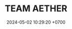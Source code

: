 ---
layout: teamCard
permalink: /team/:title.html
categories: LI LI2 LI3  LI7  
maincover: /assets/logos/TAE.png
puntosLJMAYO24:
date: 2024-05-02 10:29:20 +0700
title: TEAM AETHER
route: /liga-indigo
tag: johto042024
color: black
puntosLJ202404: 12
grupo: sur
background: '#F16C38'
cover: /assets/backCard.png
team: TEAM AETHER
ID: TAE
puntos: 5
pj: 2
#PARTIDO 1
j1: RONDA 1
p1: TEAM STAR
pp1: TAE
r1: 
rr1: 
bg1: rock rock
pt1: 0
pj1: 0
#PARTIDO 2
j2: RONDA 2
p2: TAE
pp2: STAR-TEC
bg2: rock rock
r2: 
rr2: 
pt2: 0
pj2:  0
#PARTIDO 3
j3: RONDA 3
p3: TAE
pp3: SPC ES
bg3: rock rock
r3: 
rr3: 
pt3: 0
pj3: 0
#PARTIDO 4
j4: RONDA 4
p4: POA
pp4: TAE
bg4: rock rock
r4: 
rr4: 
pt4: 0
pj4: 0
#PARTIDO 5
j5: RONDA 5
p5: LAST BREATH
pp5: TAE
bg5: rock rock
r5: 
rr5: 
pt5: 0
pj5: 0
#PARTIDO 6
j6: RONDA 6
p6: HG REGIOS
pp6: TAE
bg6: rock rock
r6: 1
rr6: 2
pt6: 2
pj6: 1
#PARTIDO 7
j7: RONDA 7
p7: TAE
pp7: FLIES
bg7: rock rock
r7: 
rr7: 
pt7: 0
pj7: 0
#PARTIDO 8
j8: RONDA 8
p8: DFS RUBY
r8: 0
pp8: TAE
bg8: rock rock
rr8: 3
pt8: 3
pj8: 1  
#PARTIDO 9
j9: RONDA 9
p9: DFS PLATINUM
pp9: TAE
bg9: rock rock
r9: 
rr9: 
pt9: 0
pj9: 0
stream: <i class="fa-brands fa-twitch text-white"></i>
dia: 31
hora: '22:10'
---